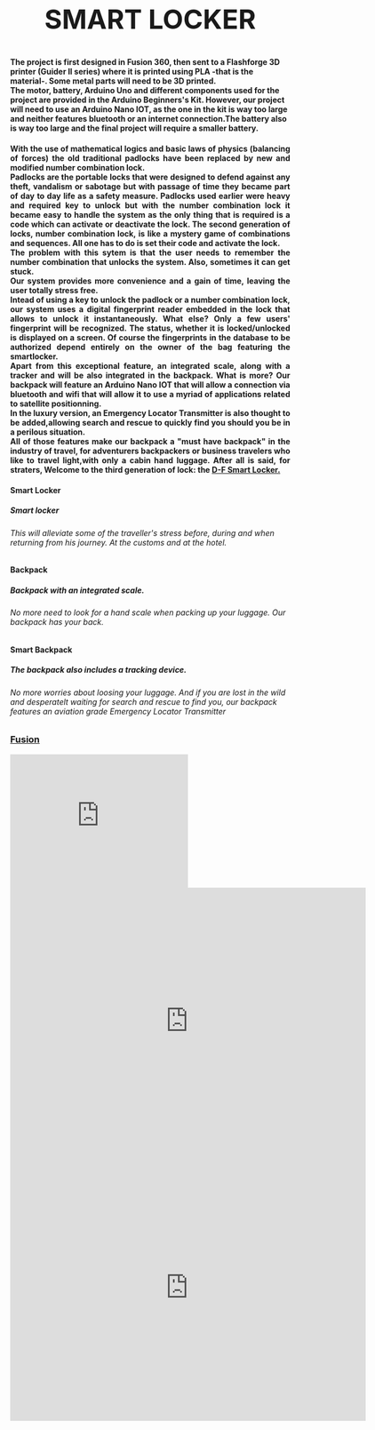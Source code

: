 <h1 style="font-size:5vw; text-align:center" >SMART LOCKER<h1>
<h4>The project is first designed in Fusion 360, then sent to a Flashforge 3D printer (Guider II series) where it is printed using PLA -that is the material-. Some metal parts will need to be 3D printed.<br>The motor, battery, Arduino Uno and different components used for the project are provided in the Arduino Beginners's Kit.
However, our project will need to use an Arduino Nano IOT, as the one in the kit is way too large and neither features bluetooth or an internet connection.The battery also is way too large and the final project will require a smaller battery.</h4> 

<h4 style="text-align:justify;">
With the use of mathematical logics and basic laws of physics (balancing of forces) the old traditional padlocks have been replaced by new and modified number combination lock.<br>
Padlocks are the portable locks that were designed to defend against any theft, vandalism or sabotage but with passage of time they became part of day to day life as a safety measure. Padlocks used earlier were heavy and required key to unlock but with the number combination lock it became easy to handle the system as the only thing that is required is a code which can activate or deactivate the lock. The second generation of locks, number combination lock, is like a mystery game of combinations and sequences. All one has to do is set their code and activate the lock. <br>
The problem with this sytem is that the user needs to remember the number combination that unlocks the system. Also, sometimes it can get stuck.<br>
Our system provides more convenience and a gain of time, leaving the user totally stress free.<br>
Intead of using a key to unlock the padlock or a number combination lock, our system uses a digital fingerprint reader embedded in the lock that allows to unlock it instantaneously. What else? Only a few users' fingerprint will be recognized. The status, whether it is locked/unlocked is displayed on a screen. Of course the fingerprints in the database to be authorized depend entirely on the owner of the bag featuring the smartlocker.<br>
Apart from this exceptional feature, an integrated scale, along with a tracker and will be also integrated in the backpack. What is more? Our backpack will feature an Arduino Nano IOT that will allow a connection via bluetooth and wifi that will allow it to use a  myriad of applications related to satellite positionning.<br>
In the luxury version, an Emergency Locator Transmitter is also thought to be added,allowing search and rescue to quickly find you should you be in a perilous situation.<br>
All of those features  make our backpack a "must have backpack" in the industry of travel, for adventurers backpackers or business travelers who like to travel light,with only a cabin hand luggage.
 After all is said, for straters, Welcome to the third generation of lock: the <u>D-F Smart Locker.</u>
 </h4>

<div class="w3-row-padding">
<div class="w3-third">
<h4>Smart Locker</h4>
<h5>Smart locker</h5>
<h6>This will alleviate some of the traveller's stress before, during and when returning from his journey. At the customs and at the hotel.</h6>
</div>

<div class="w3-third">
<h4>Backpack</h4>
<h5>Backpack with an integrated scale.</h5> 
<h6>No more need to look for a hand scale when packing up your luggage. Our backpack has your back.</h6>
</div>

<div class="w3-third">
<h4>Smart Backpack</h4>
<h5>The backpack also includes a tracking device.</h5>
<h6>No more worries about loosing your luggage. And if you are lost in the wild and desperatelt waiting for search and rescue to find you, our backpack features an aviation grade Emergency Locator Transmitter </h6>
</div>
</div>

<h3 align="left"><u>Fusion</u></h3>

<iframe src="https://myhub.autodesk360.com/ue28cacf9/shares/public/SH35dfcQT936092f0e43ff097bc88ba3976d?mode=embed" width="320" height="240" allowfullscreen="true" webkitallowfullscreen="true" mozallowfullscreen="true" frameborder="0"></iframe>


<iframe src="https://myhub.autodesk360.com/ue28cacf9/shares/public/SH35dfcQT936092f0e434ee238de81b296bb?mode=embed" width="640" height="480" allowfullscreen="true" webkitallowfullscreen="true" mozallowfullscreen="true" frameborder="0"></iframe>


<iframe src="https://myhub.autodesk360.com/ue28cacf9/shares/public/SH35dfcQT936092f0e43fec32ea03667fe3c?mode=embed" width="640" height="480" allowfullscreen="true" webkitallowfullscreen="true" mozallowfullscreen="true" frameborder="0"></iframe>